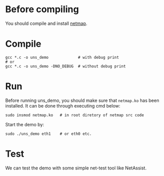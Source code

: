 # Before compiling
You should compile and install [netmap](https://github.com/luigirizzo/netmap).

# Compile
```
gcc *.c -o uns_demo             # with debug print
# or
gcc *.c -o uns_demo -DNO_DEBUG  # without debug print
```

# Run
Before running uns_demo, you should make sure that `netmap.ko` has been installed. It can be done through executing cmd below:
```
sudo insmod netmap.ko   # in root diretory of netmap src code
```

Start the demo by:
```
sudo ./uns_demo eth1    # or eth0 etc.
```

# Test

We can test the demo with some simple net-test tool like NetAssist.